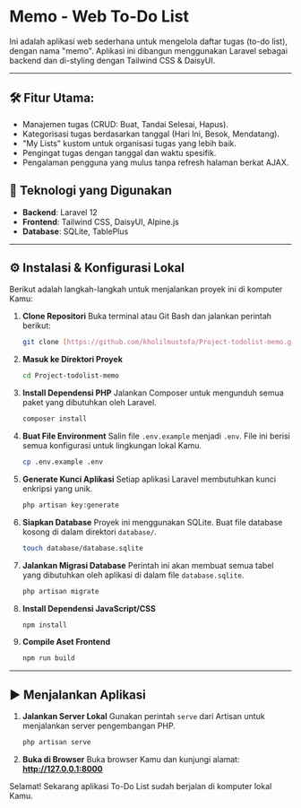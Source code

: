 # Memo - Web To-Do List

Ini adalah aplikasi web sederhana untuk mengelola daftar tugas (to-do list), dengan nama "memo". Aplikasi ini dibangun menggunakan Laravel sebagai backend dan di-styling dengan Tailwind CSS & DaisyUI. 

---

## 🛠️ Fitur Utama:

* Manajemen tugas (CRUD: Buat, Tandai Selesai, Hapus).
* Kategorisasi tugas berdasarkan tanggal (Hari Ini, Besok, Mendatang).
* "My Lists" kustom untuk organisasi tugas yang lebih baik.
* Pengingat tugas dengan tanggal dan waktu spesifik.
* Pengalaman pengguna yang mulus tanpa refresh halaman berkat AJAX.

## 🚀 Teknologi yang Digunakan

* **Backend**: Laravel 12
* **Frontend**: Tailwind CSS, DaisyUI, Alpine.js
* **Database**: SQLite, TablePlus

---

## ⚙️ Instalasi & Konfigurasi Lokal

Berikut adalah langkah-langkah untuk menjalankan proyek ini di komputer Kamu:

1.  **Clone Repositori**
    Buka terminal atau Git Bash dan jalankan perintah berikut:
    ```bash
    git clone [https://github.com/kholilmustofa/Project-todolist-memo.git](https://github.com/kholilmustofa/Project-todolist-memo.git)
    ```

2.  **Masuk ke Direktori Proyek**
    ```bash
    cd Project-todolist-memo
    ```

3.  **Install Dependensi PHP**
    Jalankan Composer untuk mengunduh semua paket yang dibutuhkan oleh Laravel.
    ```bash
    composer install
    ```

4.  **Buat File Environment**
    Salin file `.env.example` menjadi `.env`. File ini berisi semua konfigurasi untuk lingkungan lokal Kamu.
    ```bash
    cp .env.example .env
    ```

5.  **Generate Kunci Aplikasi**
    Setiap aplikasi Laravel membutuhkan kunci enkripsi yang unik.
    ```bash
    php artisan key:generate
    ```

6.  **Siapkan Database**
    Proyek ini menggunakan SQLite. Buat file database kosong di dalam direktori `database/`.
    ```bash
    touch database/database.sqlite
    ```

7.  **Jalankan Migrasi Database**
    Perintah ini akan membuat semua tabel yang dibutuhkan oleh aplikasi di dalam file `database.sqlite`.
    ```bash
    php artisan migrate
    ```

8.  **Install Dependensi JavaScript/CSS**
    ```bash
    npm install
    ```

9.  **Compile Aset Frontend**
    ```bash
    npm run build
    ```

---

## ▶️ Menjalankan Aplikasi

1.  **Jalankan Server Lokal**
    Gunakan perintah `serve` dari Artisan untuk menjalankan server pengembangan PHP.
    ```bash
    php artisan serve
    ```

2.  **Buka di Browser**
    Buka browser Kamu dan kunjungi alamat: **http://127.0.0.1:8000**

Selamat! Sekarang aplikasi To-Do List sudah berjalan di komputer lokal Kamu.